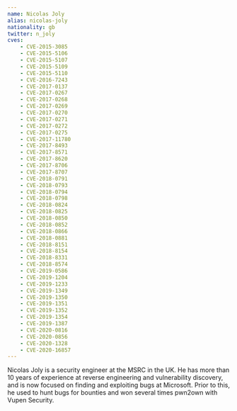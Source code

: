 ```yaml
---
name: Nicolas Joly
alias: nicolas-joly
nationality: gb
twitter: n_joly
cves:
    - CVE-2015-3085
    - CVE-2015-5106
    - CVE-2015-5107
    - CVE-2015-5109
    - CVE-2015-5110
    - CVE-2016-7243
    - CVE-2017-0137
    - CVE-2017-0267
    - CVE-2017-0268
    - CVE-2017-0269
    - CVE-2017-0270
    - CVE-2017-0271
    - CVE-2017-0272
    - CVE-2017-0275
    - CVE-2017-11780
    - CVE-2017-8493
    - CVE-2017-8571
    - CVE-2017-8620
    - CVE-2017-8706
    - CVE-2017-8707
    - CVE-2018-0791
    - CVE-2018-0793
    - CVE-2018-0794
    - CVE-2018-0798
    - CVE-2018-0824
    - CVE-2018-0825
    - CVE-2018-0850
    - CVE-2018-0852
    - CVE-2018-0866
    - CVE-2018-0881
    - CVE-2018-8151
    - CVE-2018-8154
    - CVE-2018-8331
    - CVE-2018-8574
    - CVE-2019-0586
    - CVE-2019-1204
    - CVE-2019-1233
    - CVE-2019-1349
    - CVE-2019-1350
    - CVE-2019-1351
    - CVE-2019-1352
    - CVE-2019-1354
    - CVE-2019-1387
    - CVE-2020-0816
    - CVE-2020-0856
    - CVE-2020-1328
    - CVE-2020-16857
---
```

Nicolas Joly is a security engineer at the MSRC in the UK. He has more than 10 years of experience at reverse engineering and vulnerability discovery, and is now focused on finding and exploiting bugs at Microsoft. Prior to this, he used to hunt bugs for bounties and won several times pwn2own with Vupen Security.
